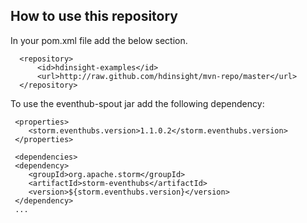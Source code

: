 ## How to use this repository

In your pom.xml file add the below section.

```  
  <repository>
      <id>hdinsight-examples</id>
      <url>http://raw.github.com/hdinsight/mvn-repo/master</url>
  </repository>
```

To use the eventhub-spout jar add the following dependency:

```
 <properties>
    <storm.eventhubs.version>1.1.0.2</storm.eventhubs.version>
 </properties>
 
 <dependencies>
 <dependency>
    <groupId>org.apache.storm</groupId>
    <artifactId>storm-eventhubs</artifactId>
    <version>${storm.eventhubs.version}</version>
 </dependency>
 ...
```
